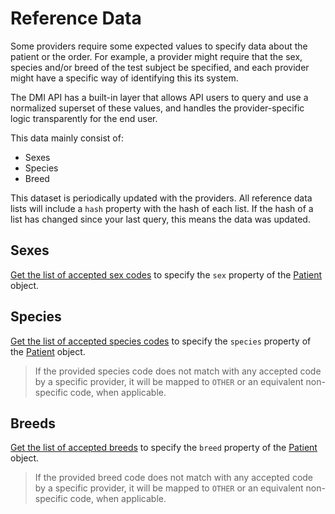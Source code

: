 # Reference Data
Some providers require some expected values to specify data about the patient or the order. For example, a provider might require that the sex, species and/or breed of the test subject be specified, and each provider might have a specific way of identifying this its system.

The DMI API has a built-in layer that allows API users to query and use a normalized superset of these values, and handles the provider-specific logic transparently for the end user.

This data mainly consist of:
* Sexes
* Species
* Breed

This dataset is periodically updated with the providers. All reference data lists will include a `hash` property with the hash of each list. If the hash of a list has changed since your last query, this means the data was updated.

## Sexes

[Get the list of accepted sex codes](/docs/dmi/api/operations/list-ref-sexes) to specify the `sex` property of the [Patient](/docs/dmi/schemas/patient) object.  

## Species

[Get the list of accepted species codes](/docs/dmi/api/operations/list-ref-species) to specify the `species` property of the [Patient](/docs/dmi/schemas/patient) object.

> If the provided species code does not match with any accepted code by a specific provider, it will be mapped to `OTHER` or an equivalent non-specific code, when applicable.

## Breeds

[Get the list of accepted breeds](/docs/dmi/api/operations/list-ref-breeds) to specify the `breed` property of the [Patient](/docs/dmi/schemas/patient) object.

> If the provided breed code does not match with any accepted code by a specific provider, it will be mapped to `OTHER` or an equivalent non-specific code, when applicable.
